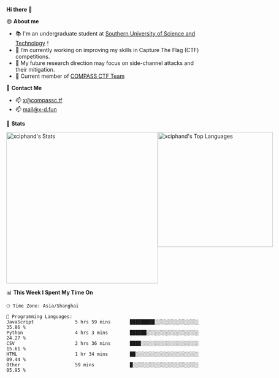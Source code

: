 **Hi there** 👋


😄 **About me**

- 📚 I'm an undergraduate student at [Southern University of Science and Technology](https://www.sustech.edu.cn)！
- 🌱 I’m currently working on improving my skills in Capture The Flag (CTF) competitions.
- 🔭 My future research direction may focus on side-channel attacks and their mitigation.
- 🚩 Current member of [COMPASS CTF Team](https://blog.compassc.tf/) 

👋 **Contact Me**

- 📫 [x@compassc.tf](mailto:x@compassc.tf)
- 📫 [mail@x-d.fun](mailto:mail@x-d.fun)

🌟 **Stats**

<div style="display: flex; justify-content: space-between;">
  <img src="https://github-readme-stats-ten-dusky-26.vercel.app/api?username=xciphand&theme=vue-dark&show_icons=true&hide_border=true&count_private=true" alt="xciphand's Stats" width="395" />
  <img src="https://github-readme-stats-ten-dusky-26.vercel.app/api/top-langs/?username=xciphand&theme=vue-dark&show_icons=true&hide_border=true&layout=compact" alt="xciphand's Top Languages" width="300" />
</div>


<!--START_SECTION:waka-->
📊 **This Week I Spent My Time On** 

```text
🕑︎ Time Zone: Asia/Shanghai

💬 Programming Languages: 
JavaScript               5 hrs 59 mins       █████████░░░░░░░░░░░░░░░░   35.86 % 
Python                   4 hrs 3 mins        ██████░░░░░░░░░░░░░░░░░░░   24.27 % 
CSV                      2 hrs 36 mins       ████░░░░░░░░░░░░░░░░░░░░░   15.61 % 
HTML                     1 hr 34 mins        ██░░░░░░░░░░░░░░░░░░░░░░░   09.44 % 
Other                    59 mins             █░░░░░░░░░░░░░░░░░░░░░░░░   05.95 % 
```


<!--END_SECTION:waka-->
